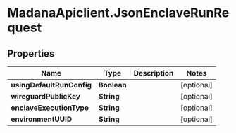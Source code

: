 # MadanaApiclient.JsonEnclaveRunRequest

## Properties

Name | Type | Description | Notes
------------ | ------------- | ------------- | -------------
**usingDefaultRunConfig** | **Boolean** |  | [optional] 
**wireguardPublicKey** | **String** |  | [optional] 
**enclaveExecutionType** | **String** |  | [optional] 
**environmentUUID** | **String** |  | [optional] 


